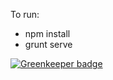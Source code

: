 To run:

* npm install
* grunt serve


[![Greenkeeper badge](https://badges.greenkeeper.io/jwalton/agile_esimation.svg)](https://greenkeeper.io/)